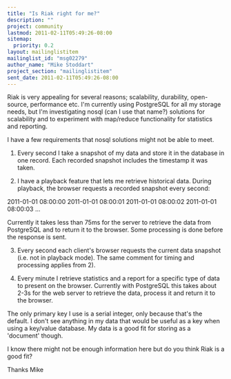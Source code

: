 ```yaml
---
title: "Is Riak right for me?"
description: ""
project: community
lastmod: 2011-02-11T05:49:26-08:00
sitemap:
  priority: 0.2
layout: mailinglistitem
mailinglist_id: "msg02279"
author_name: "Mike Stoddart"
project_section: "mailinglistitem"
sent_date: 2011-02-11T05:49:26-08:00
---
```



Riak is very appealing for several reasons; scalability, durability,
open-source, performance etc. I'm currently using PostgreSQL for all
my storage needs, but I'm investigating nosql (can I use that name?)
solutions for scalability and to experiment with map/reduce
functionality for statistics and reporting.

I have a few requirements that nosql solutions might not be able to meet.

1) Every second I take a snapshot of my data and store it in the
database in one record. Each recorded snapshot includes the timestamp
it was taken.

2) I have a playback feature that lets me retrieve historical data.
During playback, the browser requests a recorded snapshot every
second:

 2011-01-01 08:00:00
 2011-01-01 08:00:01
 2011-01-01 08:00:02
 2011-01-01 08:00:03 ...

Currently it takes less than 75ms for the server to retrieve the data
from PostgreSQL and to return it to the browser. Some processing is
done before the response is sent.

3) Every second each client's browser requests the current data
snapshot (i.e. not in playback mode). The same comment for timing and
processing applies from 2).

4) Every minute I retrieve statistics and a report for a specific type
of data to present on the browser. Currently with PostgreSQL this
takes about 2-3s for the web server to retrieve the data, process it
and return it to the browser.

The only primary key I use is a serial integer, only because that's
the default. I don't see anything in my data that would be useful as a
key when using a key/value database. My data is a good fit for storing
as a 'document' though.

I know there might not be enough information here but do you think
Riak is a good fit?

Thanks
Mike

